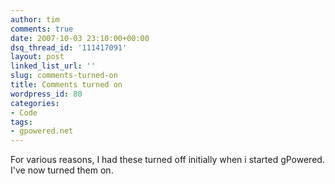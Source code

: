 ```yaml
---
author: tim
comments: true
date: 2007-10-03 23:10:00+00:00
dsq_thread_id: '111417091'
layout: post
linked_list_url: ''
slug: comments-turned-on
title: Comments turned on
wordpress_id: 80
categories:
- Code
tags:
- gpowered.net
---
```


For various reasons, I had these turned off initially when i started gPowered.
I've now turned them on.

